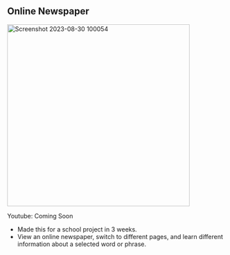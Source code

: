 **Online Newspaper**
---------------------------------------
<img width="421" alt="Screenshot 2023-08-30 100054" src="https://github.com/user-attachments/assets/2a31cf3f-4232-4d45-9501-e6c93126e4bc">

Youtube: Coming Soon

- Made this for a school project in 3 weeks. <br/>
- View an online newspaper, switch to different pages, and learn different information about a selected word or phrase.
